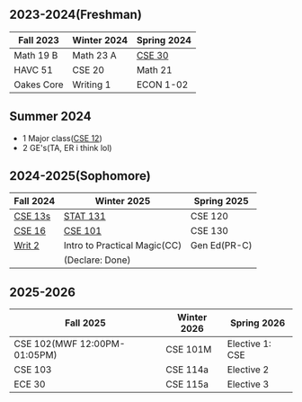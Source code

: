 
## 2023-2024(Freshman)

| Fall 2023  | Winter 2024 | Spring 2024                                                                                                                      |
| ---------- | ----------- | -------------------------------------------------------------------------------------------------------------------------------- |
| Math 19 B  | Math 23 A   | [CSE 30](https://catalog.ucsc.edu/en/current/general-catalog/courses/cse-computer-science-and-engineering/lower-division/cse-30) |
| HAVC 51    | CSE 20      | Math 21                                                                                                                          |
| Oakes Core | Writing 1   | ECON 1-02                                                                                                                        |

## Summer 2024

-  1 Major class([CSE 12](https://catalog.ucsc.edu/en/current/general-catalog/courses/cse-computer-science-and-engineering/lower-division/cse-12))
-  2 GE's(TA, ER i think lol)
## 2024-2025(Sophomore)

| Fall 2024                                                                                                                           | Winter 2025                                                                                                                          | Spring 2025  |
| ----------------------------------------------------------------------------------------------------------------------------------- | ------------------------------------------------------------------------------------------------------------------------------------ | ------------ |
| [CSE 13s](https://catalog.ucsc.edu/en/current/general-catalog/courses/cse-computer-science-and-engineering/lower-division/cse-13s/) | [STAT 131](https://catalog.ucsc.edu/en/current/general-catalog/courses/cse-computer-science-and-engineering/upper-division/stat-131) | CSE 120      |
| [CSE 16](https://catalog.ucsc.edu/en/current/general-catalog/courses/cse-computer-science-and-engineering/lower-division/cse-16)    | [CSE 101](https://catalog.ucsc.edu/en/2022-2023/general-catalog/courses/stat-statistics/upper-division/stat-131/)                    | CSE 130      |
| [Writ 2](https://writing.ucsc.edu/undergraduate/writing-requirements-placement/writing-2-course-descriptions/)                      | Intro to Practical Magic(CC)                                                                                                         | Gen Ed(PR-C) |
|                                                                                                                                     | (Declare: Done)                                                                                                                      |              |


## 2025-2026

| Fall 2025                    | Winter 2026 | Spring 2026     |
| ---------------------------- | ----------- | --------------- |
| CSE 102(MWF 12:00PM-01:05PM) | CSE 101M    | Elective 1: CSE |
| CSE 103                      | CSE 114a    | Elective 2      |
| ECE 30                       | CSE 115a    | Elective 3      |
